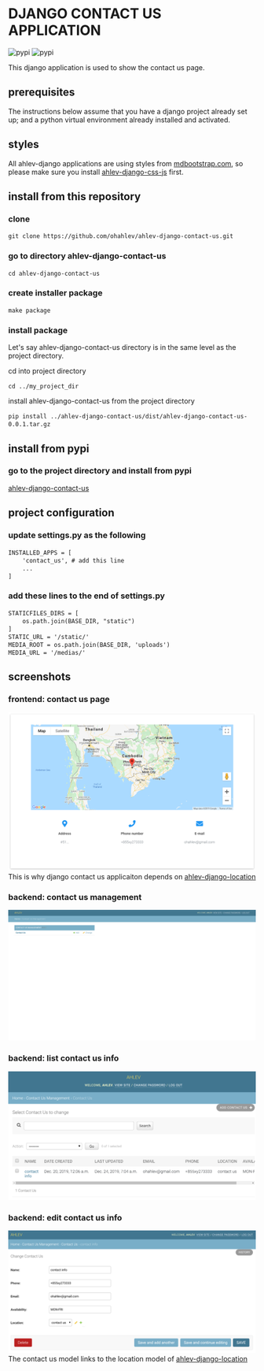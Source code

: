 # DJANGO CONTACT US APPLICATION
![pypi](https://img.shields.io/pypi/v/ahlev-django-contact-us) ![pypi](https://img.shields.io/pypi/status/ahlev-django-contact-us)

This django application is used to show the contact us page.

## prerequisites
The instructions below assume that you have a django project already set up; and a python virtual environment already installed and activated. 

## styles
All ahlev-django applications are using styles from [mdbootstrap.com](https://mdbootstrap.com), so please make sure you install [ahlev-django-css-js](https://github.com/ohahlev/ahlev-django-css-js.git) first.


## install from this repository
### clone
```
git clone https://github.com/ohahlev/ahlev-django-contact-us.git
```

### go to directory ahlev-django-contact-us
```
cd ahlev-django-contact-us
```

### create installer package
```
make package
```

### install package
Let's say ahlev-django-contact-us directory is in the same level as the project directory.

cd into project directory
```
cd ../my_project_dir
```
install ahlev-django-contact-us from the project directory
```
pip install ../ahlev-django-contact-us/dist/ahlev-django-contact-us-0.0.1.tar.gz
```

## install from pypi
### go to the project directory and install from pypi
[ahlev-django-contact-us](https://pypi.org/project/ahlev-django-contact-us/)

## project configuration
### update settings.py as the following
```
INSTALLED_APPS = [
    'contact_us', # add this line
    ...
]
```

### add these lines to the end of settings.py
```
STATICFILES_DIRS = [
    os.path.join(BASE_DIR, "static")
]
STATIC_URL = '/static/'
MEDIA_ROOT = os.path.join(BASE_DIR, 'uploads')
MEDIA_URL = '/medias/'
```

## screenshots
### frontend: contact us page
![](screenshot/contact_us_frontend.png)
This is why django contact us applicaiton depends on [ahlev-django-location](https://github.com/ohahlev/ahlev-django-location.git)

### backend: contact us management
![](screenshot/contact_us_backend1.png)

### backend: list contact us info
![](screenshot/contact_us_backend2.png)

### backend: edit contact us info
![](screenshot/contact_us_backend3.png)
The contact us model links to the location model of [ahlev-django-location](https://github.com/ohahlev/ahlev-django-location.git)